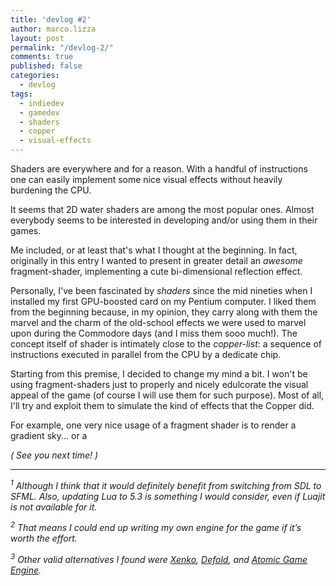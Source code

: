 ```yaml
---
title: 'devlog #2'
author: marco.lizza
layout: post
permalink: "/devlog-2/"
comments: true
published: false
categories: 
  - devlog
tags: 
  - indiedev
  - gamedev
  - shaders
  - copper
  - visual-effects
---
```

Shaders are everywhere and for a reason. With a handful of instructions one can easily implement some nice visual effects without heavily burdening the CPU.

It seems that 2D water shaders are among the most popular ones. Almost everybody seems to be interested in developing and/or using them in their games.

Me included, or at least that's what I thought at the beginning. In fact, originally in this entry I wanted to present in greater detail an *awesome* fragment-shader, implementing a cute bi-dimensional reflection effect.

Personally, I've been fascinated by *shaders* since the mid nineties when I installed my first GPU-boosted card on my Pentium computer. I liked them from the beginning because, in my opinion, they carry along with them the marvel and the charm of the old-school effects we were used to marvel upon during the Commodore days (and I miss them sooo much!). The concept itself of shader is intimately close to the *copper-list*: a sequence of instructions executed in parallel from the CPU by a dedicate chip.

Starting from this premise, I decided to change my mind a bit. I won't be using fragment-shaders just  to properly and nicely edulcorate the visual appeal of the game (of course I will use them for such purpose). Most of all, I'll try and exploit them to simulate the kind of effects that the Copper did.

For example, one very nice usage of a fragment shader is to render a gradient sky... or a 


*( See you next time! )*

---

*<sup><a name="love2d_note">1</a></sup> Although I think that it would definitely benefit from switching from SDL to SFML. Also, updating Lua to 5.3 is something I would consider, even if Luajit is not available for it.*

*<sup><a name="in_the_end">2</a></sup> That means I could end up writing my own engine for the game if it’s worth the effort.*

*<sup><a name="other_engines">3</a></sup> Other valid alternatives I found were [Xenko](http://xenko.com/), [Defold](http://www.defold.com/), and [Atomic Game Engine](https://www.atomicgameengine.com/).*
